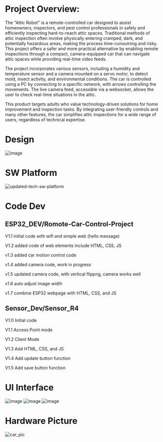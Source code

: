 # Project Overview:
The "Attic Robot" is a remote-controlled car designed to assist homeowners, inspectors, and pest control professionals in safely and efficiently inspecting hard-to-reach attic spaces. Traditional methods of attic inspection often involve physically entering cramped, dark, and potentially hazardous areas, making the process time-consuming and risky. This project offers a safer and more practical alternative by enabling remote inspections through a compact, camera-equipped car that can navigate attic spaces while providing real-time video feeds.

The project incorporates various sensors, including a humidity and temperature sensor and a camera mounted on a servo motor, to detect mold, insect activity, and environmental conditions. The car is controlled using a PC by connecting to a specific network, with arrows controlling the movements. The live camera feed, accessible via a websocket, allows the user to check real-time situations in the attic.

This product targets adults who value technology-driven solutions for home improvement and inspection tasks. By integrating user-friendly controls and many other features, the car simplifies attic inspections for a wide range of users, regardless of technical expertise.

# Design
![image](https://github.com/user-attachments/assets/1f736adf-a114-4469-80de-a2b84e4bc1c6)

# SW Platform
![updated-tech-sw-platform](https://github.com/user-attachments/assets/494eeea5-5f86-4e54-b2ed-c37b4a844416)



# Code Dev
## ESP32_DEV/Romote-Car-Control-Project

V1.1 initial code with wifi and simple web (hello message)

V1.2 added code of web elements include HTML, CSS, JS

v1.3 added car motion control code

v1.4 added camera code, work in progress

v1.5 updated camera code, with vertical flippng, camera works well 

v1.6 auto adjust image width

v1.7 combine ESP32 webpage with HTML, CSS, and JS

## Sensor_Dev/Sensor_R4

V1.0 Initial code

V1.1 Access Point mode

V1.2 Client Mode

V1.3 Add HTML, CSS, and JS

V1.4 Add update button function

V1.5 Add save button function

# UI Interface
![image](https://github.com/user-attachments/assets/259c2544-5752-4151-81c0-29956759cc4b)
![image](https://github.com/user-attachments/assets/ea2d187c-6bb3-4890-8f4d-06835f32944c)
![image](https://github.com/user-attachments/assets/ff3fc831-c48a-44cc-bd47-4b03c3c8c1a4)

# Hardware Picture
![car_pic](https://github.com/user-attachments/assets/20dd265b-cb87-4c38-bc0f-60cd4f1b83b4)






